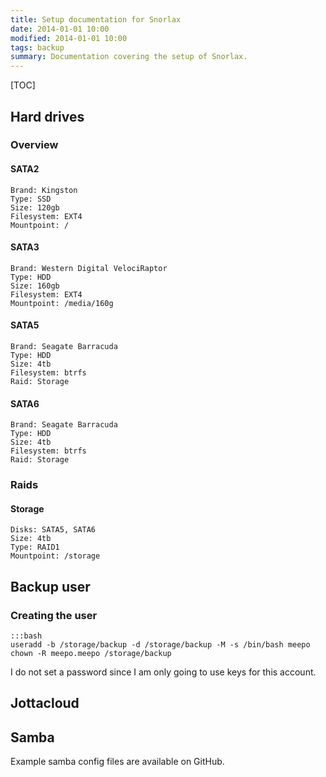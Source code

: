 ```yaml
---
title: Setup documentation for Snorlax
date: 2014-01-01 10:00
modified: 2014-01-01 10:00
tags: backup
summary: Documentation covering the setup of Snorlax.
---
```


[TOC]

## Hard drives

### Overview

#### SATA2

    Brand: Kingston
    Type: SSD
    Size: 120gb
    Filesystem: EXT4
    Mountpoint: /

#### SATA3

    Brand: Western Digital VelociRaptor
    Type: HDD
    Size: 160gb
    Filesystem: EXT4
    Mountpoint: /media/160g

#### SATA5

    Brand: Seagate Barracuda
    Type: HDD
    Size: 4tb
    Filesystem: btrfs
    Raid: Storage

#### SATA6

    Brand: Seagate Barracuda
    Type: HDD
    Size: 4tb
    Filesystem: btrfs
    Raid: Storage

### Raids

#### Storage

    Disks: SATA5, SATA6
    Size: 4tb
    Type: RAID1
    Mountpoint: /storage


## Backup user

### Creating the user

    :::bash
    useradd -b /storage/backup -d /storage/backup -M -s /bin/bash meepo
    chown -R meepo.meepo /storage/backup

I do not set a password since I am only going to use keys for this account.


## Jottacloud


## Samba
Example samba config files are available on GitHub.
